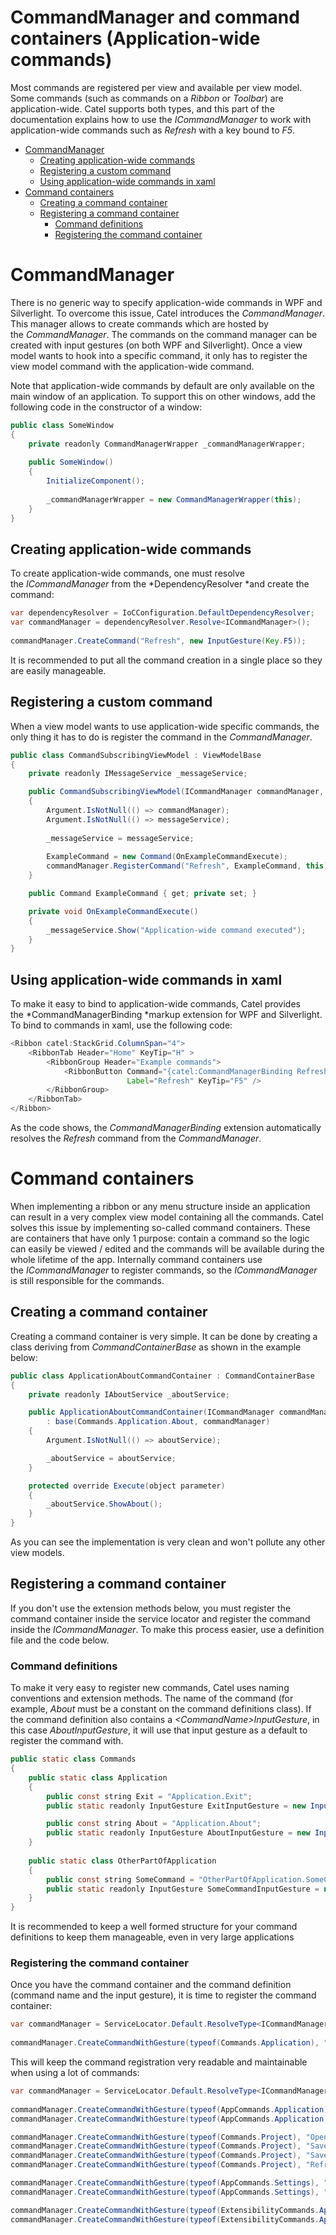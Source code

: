 # CommandManager and command containers (Application-wide commands)

Most commands are registered per view and available per view model. Some commands (such as commands on a *Ribbon* or *Toolbar*) are application-wide. Catel supports both types, and this part of the documentation explains how to use the *ICommandManager* to work with application-wide commands such as *Refresh* with a key bound to *F5*.

-   [CommandManager](#CommandManagerandcommandcontainers(Application-widecommands)-CommandManager)
    -   [Creating application-wide commands](#CommandManagerandcommandcontainers(Application-widecommands)-Creatingapplication-widecommands)
    -   [Registering a custom command](#CommandManagerandcommandcontainers(Application-widecommands)-Registeringacustomcommand)
    -   [Using application-wide commands in xaml](#CommandManagerandcommandcontainers(Application-widecommands)-Usingapplication-widecommandsinxaml)
-   [Command containers](#CommandManagerandcommandcontainers(Application-widecommands)-Commandcontainers)
    -   [Creating a command container](#CommandManagerandcommandcontainers(Application-widecommands)-Creatingacommandcontainer)
    -   [Registering a command container](#CommandManagerandcommandcontainers(Application-widecommands)-Registeringacommandcontainer)
        -   [Command definitions](#CommandManagerandcommandcontainers(Application-widecommands)-Commanddefinitions)
        -   [Registering the command container](#CommandManagerandcommandcontainers(Application-widecommands)-Registeringthecommandcontainer)

# CommandManager

There is no generic way to specify application-wide commands in WPF and Silverlight. To overcome this issue, Catel introduces the *CommandManager*. This manager allows to create commands which are hosted by the *CommandManager*. The commands on the command manager can be created with input gestures (on both WPF and Silverlight). Once a view model wants to hook into a specific command, it only has to register the view model command with the application-wide command.

Note that application-wide commands by default are only available on the main window of an application. To support this on other windows, add the following code in the constructor of a window:

``` {.java data-syntaxhighlighter-params="brush: java; gutter: false; theme: Confluence" data-theme="Confluence" style="brush: java; gutter: false; theme: Confluence"}
public class SomeWindow
{
    private readonly CommandManagerWrapper _commandManagerWrapper;
 
    public SomeWindow()
    {
        InitializeComponent();
 
        _commandManagerWrapper = new CommandManagerWrapper(this);
    }
}
```

## Creating application-wide commands

To create application-wide commands, one must resolve the *ICommandManager* from the *DependencyResolver *and create the command:

``` {.java data-syntaxhighlighter-params="brush: java; gutter: false; theme: Confluence" data-theme="Confluence" style="brush: java; gutter: false; theme: Confluence"}
var dependencyResolver = IoCConfiguration.DefaultDependencyResolver;
var commandManager = dependencyResolver.Resolve<ICommandManager>();
 
commandManager.CreateCommand("Refresh", new InputGesture(Key.F5));
```

It is recommended to put all the command creation in a single place so they are easily manageable.

## Registering a custom command

When a view model wants to use application-wide specific commands, the only thing it has to do is register the command in the *CommandManager*.

``` {.java data-syntaxhighlighter-params="brush: java; gutter: false; theme: Confluence" data-theme="Confluence" style="brush: java; gutter: false; theme: Confluence"}
public class CommandSubscribingViewModel : ViewModelBase
{
    private readonly IMessageService _messageService;

    public CommandSubscribingViewModel(ICommandManager commandManager, IMessageService messageService)
    {
        Argument.IsNotNull(() => commandManager);
        Argument.IsNotNull(() => messageService);
    
        _messageService = messageService;
    
        ExampleCommand = new Command(OnExampleCommandExecute);
        commandManager.RegisterCommand("Refresh", ExampleCommand, this);
    }

    public Command ExampleCommand { get; private set; }

    private void OnExampleCommandExecute()
    {
        _messageService.Show("Application-wide command executed");
    }
}
```

## Using application-wide commands in xaml

To make it easy to bind to application-wide commands, Catel provides the *CommandManagerBinding *markup extension for WPF and Silverlight. To bind to commands in xaml, use the following code:

``` {.java data-syntaxhighlighter-params="brush: java; gutter: false; theme: Confluence" data-theme="Confluence" style="brush: java; gutter: false; theme: Confluence"}
<Ribbon catel:StackGrid.ColumnSpan="4">
    <RibbonTab Header="Home" KeyTip="H" >
        <RibbonGroup Header="Example commands">
            <RibbonButton Command="{catel:CommandManagerBinding Refresh}" LargeImageSource="..\Resources\Images\Refresh.png" 
                          Label="Refresh" KeyTip="F5" />
        </RibbonGroup>
    </RibbonTab>
</Ribbon>
```

As the code shows, the *CommandManagerBinding* extension automatically resolves the *Refresh* command from the *CommandManager*.

# Command containers

When implementing a ribbon or any menu structure inside an application can result in a very complex view model containing all the commands. Catel solves this issue by implementing so-called command containers. These are containers that have only 1 purpose: contain a command so the logic can easily be viewed / edited and the commands will be available during the whole lifetime of the app. Internally command containers use the *ICommandManager* to register commands, so the *ICommandManager* is still responsible for the commands.

## Creating a command container

Creating a command container is very simple. It can be done by creating a class deriving from *CommandContainerBase* as shown in the example below:

``` {.java data-syntaxhighlighter-params="brush: java; gutter: false; theme: Confluence" data-theme="Confluence" style="brush: java; gutter: false; theme: Confluence"}
public class ApplicationAboutCommandContainer : CommandContainerBase
{
    private readonly IAboutService _aboutService;

    public ApplicationAboutCommandContainer(ICommandManager commandManager, IAboutService aboutService)
        : base(Commands.Application.About, commandManager)
    {
        Argument.IsNotNull(() => aboutService);

        _aboutService = aboutService;
    }

    protected override Execute(object parameter)
    {
        _aboutService.ShowAbout();
    }
}
```

As you can see the implementation is very clean and won't pollute any other view models.

## Registering a command container

If you don't use the extension methods below, you must register the command container inside the service locator and register the command inside the *ICommandManager*. To make this process easier, use a definition file and the code below.

### Command definitions

To make it very easy to register new commands, Catel uses naming conventions and extension methods. The name of the command (for example, *About* must be a constant on the command definitions class). If the command definition also contains a *\<CommandName\>InputGesture*, in this case *AboutInputGesture*, it will use that input gesture as a default to register the command with.

``` {.java data-syntaxhighlighter-params="brush: java; gutter: false; theme: Confluence" data-theme="Confluence" style="brush: java; gutter: false; theme: Confluence"}
public static class Commands
{
    public static class Application
    {
        public const string Exit = "Application.Exit";
        public static readonly InputGesture ExitInputGesture = new InputGesture(Key.F4, ModifierKeys.Alt);

        public const string About = "Application.About";
        public static readonly InputGesture AboutInputGesture = new InputGesture(Key.F1);
    }
 
    public static class OtherPartOfApplication
    {
        public const string SomeCommand = "OtherPartOfApplication.SomeCommand";
        public static readonly InputGesture SomeCommandInputGesture = null;
    }
}
```

It is recommended to keep a well formed structure for your command definitions to keep them manageable, even in very large applications

### Registering the command container

Once you have the command container and the command definition (command name and the input gesture), it is time to register the command container:

``` {.java data-syntaxhighlighter-params="brush: java; gutter: false; theme: Confluence" data-theme="Confluence" style="brush: java; gutter: false; theme: Confluence"}
var commandManager = ServiceLocator.Default.ResolveType<ICommandManager>();
 
commandManager.CreateCommandWithGesture(typeof(Commands.Application), "About");
```

This will keep the command registration very readable and maintainable when using a lot of commands:

``` {.java data-syntaxhighlighter-params="brush: java; gutter: false; theme: Confluence" data-theme="Confluence" style="brush: java; gutter: false; theme: Confluence"}
var commandManager = ServiceLocator.Default.ResolveType<ICommandManager>();
 
commandManager.CreateCommandWithGesture(typeof(AppCommands.Application), "Exit");
commandManager.CreateCommandWithGesture(typeof(AppCommands.Application), "About");

commandManager.CreateCommandWithGesture(typeof(Commands.Project), "Open");
commandManager.CreateCommandWithGesture(typeof(Commands.Project), "Save");
commandManager.CreateCommandWithGesture(typeof(Commands.Project), "SaveAs");
commandManager.CreateCommandWithGesture(typeof(Commands.Project), "Refresh");

commandManager.CreateCommandWithGesture(typeof(AppCommands.Settings), "ToggleTooltips");
commandManager.CreateCommandWithGesture(typeof(AppCommands.Settings), "ToggleQuickFilters");

commandManager.CreateCommandWithGesture(typeof(ExtensibilityCommands.Application), "Extensions");
commandManager.CreateCommandWithGesture(typeof(ExtensibilityCommands.Application), "ExtensionsSettings");
```
